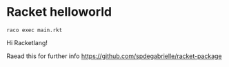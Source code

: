 Racket helloworld
==========
`raco exec main.rkt`

Hi Racketlang!

Raead this for further info https://github.com/spdegabrielle/racket-package


